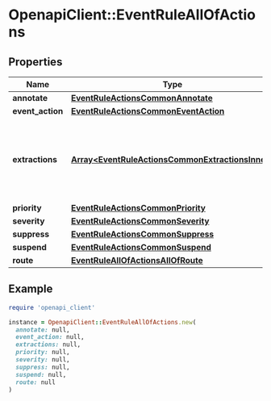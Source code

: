 # OpenapiClient::EventRuleAllOfActions

## Properties

| Name | Type | Description | Notes |
| ---- | ---- | ----------- | ----- |
| **annotate** | [**EventRuleActionsCommonAnnotate**](EventRuleActionsCommonAnnotate.md) |  | [optional] |
| **event_action** | [**EventRuleActionsCommonEventAction**](EventRuleActionsCommonEventAction.md) |  | [optional] |
| **extractions** | [**Array&lt;EventRuleActionsCommonExtractionsInner&gt;**](EventRuleActionsCommonExtractionsInner.md) | Dynamically extract values to set and modify new and existing PD-CEF fields. | [optional] |
| **priority** | [**EventRuleActionsCommonPriority**](EventRuleActionsCommonPriority.md) |  | [optional] |
| **severity** | [**EventRuleActionsCommonSeverity**](EventRuleActionsCommonSeverity.md) |  | [optional] |
| **suppress** | [**EventRuleActionsCommonSuppress**](EventRuleActionsCommonSuppress.md) |  | [optional] |
| **suspend** | [**EventRuleActionsCommonSuspend**](EventRuleActionsCommonSuspend.md) |  | [optional] |
| **route** | [**EventRuleAllOfActionsAllOfRoute**](EventRuleAllOfActionsAllOfRoute.md) |  | [optional] |

## Example

```ruby
require 'openapi_client'

instance = OpenapiClient::EventRuleAllOfActions.new(
  annotate: null,
  event_action: null,
  extractions: null,
  priority: null,
  severity: null,
  suppress: null,
  suspend: null,
  route: null
)
```


